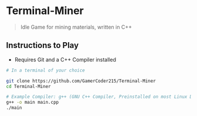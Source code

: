 # Terminal-Miner
> Idle Game for mining materials, written in C++

## Instructions to Play
- Requires Git and a C++ Compiler installed

```bash
# In a terminal of your choice

git clone https://github.com/GamerCoder215/Terminal-Miner
cd Terminal-Miner

# Example Compiler: g++ (GNU C++ Compiler, Preinstalled on most Linux Distros)
g++ -o main main.cpp
./main
```
